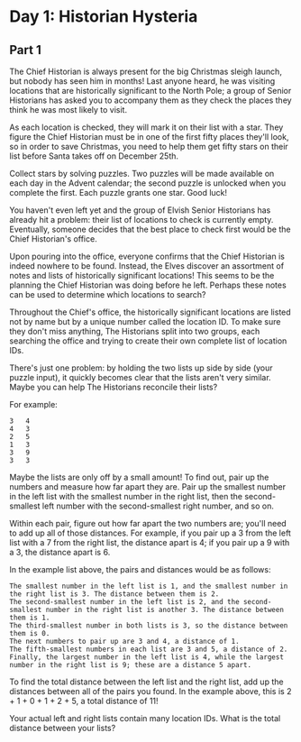 # Day 1: Historian Hysteria

## Part 1

The Chief Historian is always present for the big Christmas sleigh launch, but
nobody has seen him in months!
Last anyone heard, he was visiting locations that are historically significant
to the North Pole; a group of Senior Historians has asked you to accompany them
as they check the places they think he was most likely to visit.

As each location is checked, they will mark it on their list with a star.
They figure the Chief Historian must be in one of the first fifty places they'll
look, so in order to save Christmas, you need to help them get fifty stars on
their list before Santa takes off on December 25th.

Collect stars by solving puzzles.
Two puzzles will be made available on each day in the Advent calendar; the
second puzzle is unlocked when you complete the first.
Each puzzle grants one star. Good luck!

You haven't even left yet and the group of Elvish Senior Historians has already
hit a problem: their list of locations to check is currently empty.
Eventually, someone decides that the best place to check first would be the
Chief Historian's office.

Upon pouring into the office, everyone confirms that the Chief Historian is
indeed nowhere to be found.
Instead, the Elves discover an assortment of notes and lists of historically
significant locations!
This seems to be the planning the Chief Historian was doing before he left.
Perhaps these notes can be used to determine which locations to search?

Throughout the Chief's office, the historically significant locations are listed
not by name but by a unique number called the location ID.
To make sure they don't miss anything, The Historians split into two groups,
each searching the office and trying to create their own complete list of
location IDs.

There's just one problem: by holding the two lists up side by side (your puzzle
input), it quickly becomes clear that the lists aren't very similar.
Maybe you can help The Historians reconcile their lists?

For example:

    3   4
    4   3
    2   5
    1   3
    3   9
    3   3

Maybe the lists are only off by a small amount!
To find out, pair up the numbers and measure how far apart they are.
Pair up the smallest number in the left list with the smallest number in the
right list, then the second-smallest left number with the second-smallest right
number, and so on.

Within each pair, figure out how far apart the two numbers are; you'll need to
add up all of those distances.
For example, if you pair up a 3 from the left list with a 7 from the right list,
the distance apart is 4; if you pair up a 9 with a 3, the distance apart is 6.

In the example list above, the pairs and distances would be as follows:

    The smallest number in the left list is 1, and the smallest number in the right list is 3. The distance between them is 2.
    The second-smallest number in the left list is 2, and the second-smallest number in the right list is another 3. The distance between them is 1.
    The third-smallest number in both lists is 3, so the distance between them is 0.
    The next numbers to pair up are 3 and 4, a distance of 1.
    The fifth-smallest numbers in each list are 3 and 5, a distance of 2.
    Finally, the largest number in the left list is 4, while the largest number in the right list is 9; these are a distance 5 apart.

To find the total distance between the left list and the right list, add up the
distances between all of the pairs you found.
In the example above, this is 2 + 1 + 0 + 1 + 2 + 5, a total distance of 11!

Your actual left and right lists contain many location IDs.
What is the total distance between your lists?
